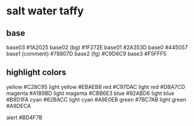 # salt water taffy

## base

base03            #1A2025
base02 (bg)       #1F272E
base01            #2A353D
base0             #445057
base1  (comment)  #78807D
base2  (fg)       #C9D6C9
base3             #F5FFF5

## highlight colors

yellow            #C28C95
  light yellow      #EBAEB8
red               #C97DAC
  light red         #DBA7CD
magenta           #A189BD
  light magenta     #CBB6E3
blue              #92ABD6
  light blue        #B9D1FA
cyan              #62BACC
  light cyan        #A9E0EB
green             #7BC7AB
  light green       #A9DECA

alert             #BD4F7B